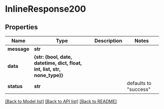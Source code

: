 # InlineResponse200

## Properties
Name | Type | Description | Notes
------------ | ------------- | ------------- | -------------
**message** | **str** |  | 
**data** | **{str: (bool, date, datetime, dict, float, int, list, str, none_type)}** |  | 
**status** | **str** |  | defaults to "success"

[[Back to Model list]](../README.md#documentation-for-models) [[Back to API list]](../README.md#documentation-for-api-endpoints) [[Back to README]](../README.md)


